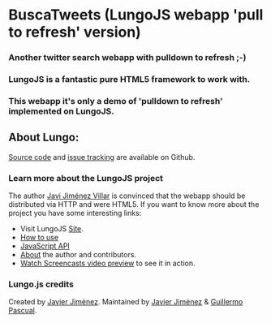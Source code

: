 # BuscaTweets (LungoJS webapp 'pull to refresh' version)
### Another twitter search webapp with pulldown to refresh ;-)
### LungoJS is a fantastic pure HTML5 framework to work with. 
### This webapp it's only a demo of 'pulldown to refresh' implemented on LungoJS.
 
## About Lungo:

[Source code](https://github.com/TapQuo/Lungo.js) and [issue tracking](http://github.com/TapQuo/Lungo.js/issues) are available on Github.

### Learn more about the LungoJS project
The author [Javi Jiménez Villar](http://twitter.com/soyjavi) is convinced that the webapp should be distributed via HTTP and were HTML5. If you want to know more about the project you have some interesting links:

- Visit LungoJS [Site](http://www.lungojs.com/).
- [How to use](http://www.lungojs.com/how-to-use/)
- [JavaScript API](http://www.lungojs.com/api/) 
- [About](http://www.lungojs.com/about/) the author and contributors.
- [Watch Screencasts video preview](http://www.lungojs.com/screencasts//) to see it in action.

### Lungo.js credits
Created by [Javier Jiménez](http://twitter.com/soyjavi).
Maintained by [Javier Jiménez](http://twitter.com/soyjavi) & [Guillermo Pascual](http://twitter.com/pasku1).

